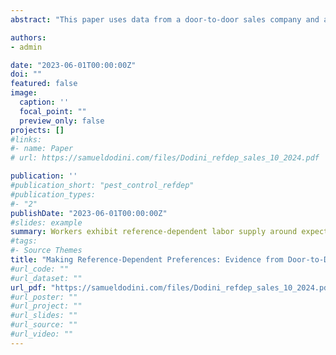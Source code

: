 ```yaml
---
abstract: "This paper uses data from a door-to-door sales company and an online experiment to examine the relationship between reference-dependent daily labor supply and long-run goal achievement. In the sales data, I show that daily labor supply kinks downward at a worker’s expectations and that these expectations directly correspond to bonuses paid at the end of the sales season. The bonuses induce workers to adopt long-run targets and subsequently distribute these into internalized daily goals around which they exhibit loss aversion. These dynamics explain why non-linear payment schemes increase performance: workers change their short-run behavior in response to long-run performance targets. The online experiment confirms a causal interpretation of this relationship between bonuses and short-run behavior and supports the idea that short-run reference dependence can be `made' or induced by firms by adopting non-linear compensation schemes. These dynamics increase worker output and firm profitability and can explain why non-linear compensation is so popular in the labor market."

authors:
- admin

date: "2023-06-01T00:00:00Z"
doi: ""
featured: false
image:
  caption: ''
  focal_point: ""
  preview_only: false
projects: []
#links:
#- name: Paper
# url: https://samueldodini.com/files/Dodini_refdep_sales_10_2024.pdf

publication: ''
#publication_short: "pest_control_refdep"
#publication_types:
#- "2"
publishDate: "2023-06-01T00:00:00Z"
#slides: example
summary: Workers exhibit reference-dependent labor supply around expectations. Their expectations are set by the firm via a bonus scheme.
#tags:
#- Source Themes
title: "Making Reference-Dependent Preferences: Evidence from Door-to-Door Sales"
#url_code: ""
#url_dataset: ""
url_pdf: "https://samueldodini.com/files/Dodini_refdep_sales_10_2024.pdf"
#url_poster: ""
#url_project: ""
#url_slides: ""
#url_source: ""
#url_video: ""
---
```


